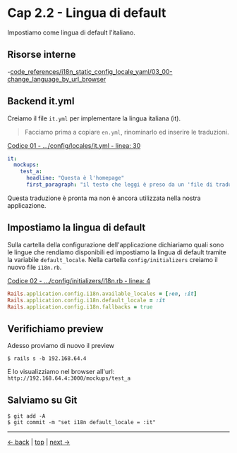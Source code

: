 # <a name="top"></a> Cap 2.2 - Lingua di default

Impostiamo come lingua di default l'italiano.



## Risorse interne

-[code_references/i18n_static_config_locale_yaml/03_00-change_language_by_url_browser]()



## Backend it.yml

Creiamo il file `it.yml` per implementare la lingua italiana (it).

> Facciamo prima a copiare `en.yml`, rinominarlo ed inserire le traduzioni.

[Codice 01 - .../config/locales/it.yml - linea: 30]()

```yaml
it:
  mockups:
    test_a:
      headline: "Questa è l'homepage"
      first_paragraph: "il testo che leggi è preso da un 'file di traduzione' e questo significa che siamo pronti a supportare più lingue."
```

Questa traduzione è pronta ma non è ancora utilizzata nella nostra applicazione.



## Impostiamo la lingua di default

Sulla cartella della configurazione dell'applicazione dichiariamo quali sono le lingue che rendiamo disponibili ed impostiamo la lingua di default tramite la variabile `default_locale`.
Nella cartella `config/initializers` creiamo il nuovo file `i18n.rb`.

[Codice 02 - .../config/initializers/i18n.rb - linea: 4]()

```ruby
Rails.application.config.i18n.available_locales = [:en, :it]
Rails.application.config.i18n.default_locale = :it
Rails.application.config.i18n.fallbacks = true
```



## Verifichiamo preview

Adesso proviamo di nuovo il preview

```shell
$ rails s -b 192.168.64.4
```

E lo visualizziamo nel browser all'url: `http://192.168.64.4:3000/mockups/test_a`



## Salviamo su Git

```shell
$ git add -A
$ git commit -m "set i18n default_locale = :it"
```



---

[<- back](https://github.com/flaviobordonidev/leanpubabrandnewcms/blob/master/01-base/06-mockups_i18n/01_00-mockups_i18n-it.md)
 | [top](#top) |
[next ->](https://github.com/flaviobordonidev/leanpubabrandnewcms/blob/master/01-base/06-mockups_i18n/03_00-change_language_by_url_browser-it.md)
